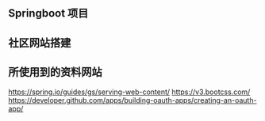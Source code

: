 ## Springboot 项目

## 社区网站搭建

## 所使用到的资料网站
https://spring.io/guides/gs/serving-web-content/
https://v3.bootcss.com/
https://developer.github.com/apps/building-oauth-apps/creating-an-oauth-app/
